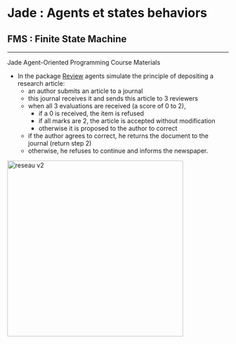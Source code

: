 # Jade : Agents et states behaviors

## FMS : Finite State Machine

---

Jade Agent-Oriented Programming Course Materials


- In the package [Review](https://github.com/EmmanuelADAM/jade/blob/master/fsm/review/)  agents simulate the
  principle of depositing a research article:
    - an author submits an article to a journal
    - this journal receives it and sends this article to 3 reviewers
    - when all 3 evaluations are received (a score of 0 to 2),
        - if a 0 is received, the item is refused
        - if all marks are 2, the article is accepted without modification
        - otherwise it is proposed to the author to correct
    - if the author agrees to correct, he returns the document to the journal (return step 2)
    - otherwise, he refuses to continue and informs the newspaper.

<!-- 
```
@startuml fsmReview

hide empty description

[*] -> A:soumission
A:soumission -- > J:reception
state JDispatch <<fork>>
J:reception -- > JDispatch
JDispatch -- > R1:Relecture
JDispatch -- > R2:Relecture
JDispatch -- > R3:Relecture
state JCollect <<fork>>
R1:Relecture -- > JCollect
R2:Relecture -- > JCollect
R3:Relecture -- > JCollect
state resultat <<choice>>
JCollect -- > resultat
resultat -- > J:Refus
resultat -- > J:Acceptation
resultat -- > J:Corrections
J:Refus -- > [*]
J:Acceptation -- > [*]
J:Corrections -- > A:Decision 
state decision <<choice>>
A:Decision -- > decision
A:ReSoumission <-- decision
A:Abandon <-- decision
J:reception <-- A:ReSoumission
[*] <- A:Abandon 
@enduml```
-->

<img src="fsmReview.png" alt="reseau v2" height="400"/>


